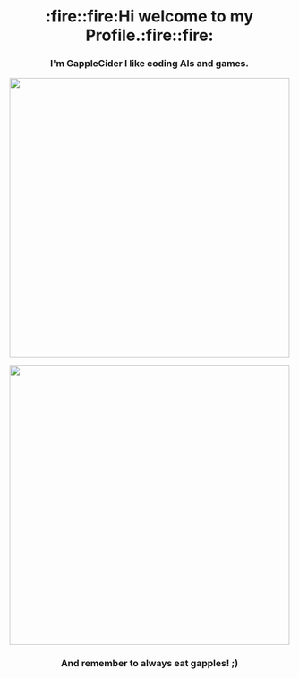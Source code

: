<h1 align="center">:fire::fire:Hi welcome to my Profile.:fire::fire:</h1>

<h3 align="center">I'm GappleCider I like coding AIs and games.</h3>

<p align="center"><img src="https://github-readme-stats.vercel.app/api?username=GappleCider&show_icons=true&theme=radical" style="width:500px"></p>

<p align="center"><img src="https://github-readme-stats.vercel.app/api/top-langs/?username=GappleCider&layout=compact&theme=radical" style="width:500px"></p>

<h3 align="center"><strong>And remember to always eat gapples! ;)</strong></h3>

